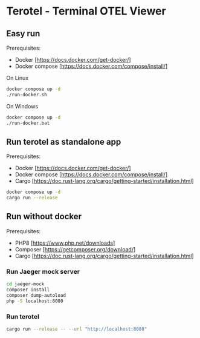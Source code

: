 # Terotel - Terminal OTEL Viewer

## Easy run

Prerequisites:
- Docker [https://docs.docker.com/get-docker/]
- Docker compose [https://docs.docker.com/compose/install/]

On Linux
```bash
docker compose up -d
./run-docker.sh
```
On Windows
```bash
docker compose up -d
./run-docker.bat
```
## Run terotel as standalone app

Prerequisites:
- Docker [https://docs.docker.com/get-docker/]
- Docker compose [https://docs.docker.com/compose/install/]
- Cargo [https://doc.rust-lang.org/cargo/getting-started/installation.html]

```bash
docker compose up -d
cargo run --release
```

## Run without docker

Prerequisites:
- PHP8 [https://www.php.net/downloads]
- Composer [https://getcomposer.org/download/]
- Cargo [https://doc.rust-lang.org/cargo/getting-started/installation.html]

### Run Jaeger mock server
```bash
cd jaeger-mock
composer install
composer dump-autoload
php -S localhost:8080
```
### Run terotel
```bash
cargo run --release -- --url "http://localhost:8080"
```